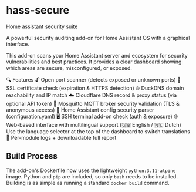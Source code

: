 # hass-secure
Home assistant security suite


A powerful security auditing add-on for Home Assistant OS with a graphical interface.

This add-on scans your Home Assistant server and ecosystem for security vulnerabilities and best practices. It provides a clear dashboard showing which areas are secure, misconfigured, or exposed.

🔍 Features
🔓 Open port scanner (detects exposed or unknown ports)
🔐 SSL certificate check (expiration & HTTPS detection)
🌐 DuckDNS domain reachability and IP match
☁️ Cloudflare DNS record & proxy status (via optional API token)
📡 Mosquitto MQTT broker security validation (TLS & anonymous access)
🧩 Home Assistant config security parser (configuration.yaml)
🖥️ SSH terminal add-on check (auth & exposure)
🌐 Web-based interface with multilingual support (🇬🇧 English / 🇳🇱 Dutch)
Use the language selector at the top of the dashboard to switch translations
📝 Per-module logs + downloadable full report

## Build Process

The add-on's Dockerfile now uses the lightweight `python:3.11-alpine` image.
Python and `pip` are included, so only `bash` needs to be installed. Building
is as simple as running a standard `docker build` command.
